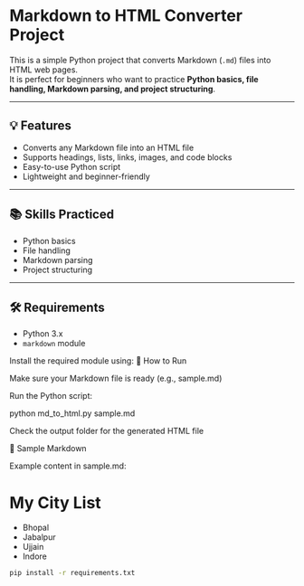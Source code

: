 # Markdown to HTML Converter Project

This is a simple Python project that converts Markdown (`.md`) files into HTML web pages.  
It is perfect for beginners who want to practice **Python basics, file handling, Markdown parsing, and project structuring**.

---

## 💡 Features

- Converts any Markdown file into an HTML file
- Supports headings, lists, links, images, and code blocks
- Easy-to-use Python script
- Lightweight and beginner-friendly

---

## 📚 Skills Practiced

- Python basics
- File handling
- Markdown parsing
- Project structuring

---

## 🛠 Requirements

- Python 3.x
- `markdown` module

Install the required module using:
 🚀 How to Run

Make sure your Markdown file is ready (e.g., sample.md)

Run the Python script:

python md_to_html.py sample.md


Check the output folder for the generated HTML file

📂 Sample Markdown

Example content in sample.md:

# My City List

- Bhopal
- Jabalpur
- Ujjain
- Indore
```bash
pip install -r requirements.txt
